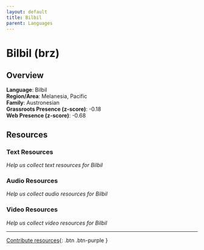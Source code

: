 ```yaml
---
layout: default
title: Bilbil
parent: Languages
---
```


# Bilbil (brz)

## Overview

**Language**: Bilbil  
**Region/Area**: Melanesia, Pacific  
**Family**: Austronesian  
**Grassroots Presence (z-score)**: -0.18  
**Web Presence (z-score)**: -0.68  

## Resources

### Text Resources
*Help us collect text resources for Bilbil*

### Audio Resources
*Help us collect audio resources for Bilbil*

### Video Resources
*Help us collect video resources for Bilbil*

---

[Contribute resources](https://forms.office.com/e/1SfLJx3u1r){: .btn .btn-purple }
